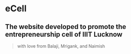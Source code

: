 # eCell
## The website developed to promote the entrepreneurship cell of IIIT Lucknow
> with love from Balaji, Mrigank, and Naimish

